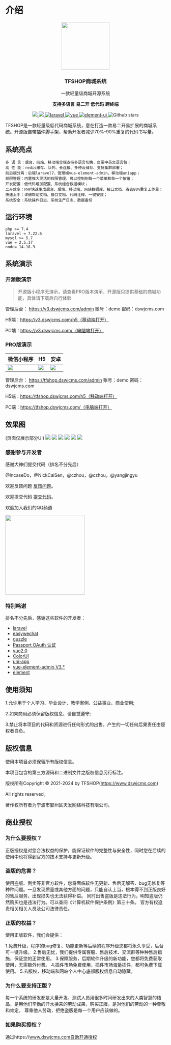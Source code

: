 # 介绍
<div align="center" >
    <img src="/image/logo.jpg" width="150" />
</div>
<h3 align="center">
TFSHOP商城系统
</h3>
<div align="center">
<p>一款轻量级商城开源系统</p>
</div>
<div align="center">
 <p><b>支持多语言</b> <b>易二开</b> <b>低代码</b> <b>跨终端</b></p>
</div>
<div align="center" >
    <a href="https://www.dswjcms.com">
        <img src="https://img.shields.io/badge/License-MIT-yellow.svg" />
    </a>
    <a href="https://www.dswjcms.com/download">
        <img src="https://img.shields.io/badge/Edition-3.4.0-blue.svg" />
    </a>
      <a href="https://github.com/laravel/framework">
    <img src="https://img.shields.io/badge/laravel-7.30.6-brightgreen.svg" alt="laravel">
  </a>
  <a href="https://github.com/vuejs/vue">
    <img src="https://img.shields.io/badge/vue-2.5.17-brightgreen.svg" alt="vue">
  </a>
  <a href="https://github.com/ElemeFE/element">
    <img src="https://img.shields.io/badge/element--ui-2.13.2-brightgreen.svg" alt="element-ui">
  </a>
  <img src="https://img.shields.io/github/stars/dspurl/tfshop.svg" alt="Github stars">
</div>

TFSHOP是一款轻量级低代码商城系统，意在打造一款易二开易扩展的商城系统。开源版自带插件脚手架，帮助开发者减少70%-90%重复的代码书写量。

## 系统亮点
~~~
多 语 言：后台、网站、移动端全端支持多语言切换，自带中英文语言包；
高 性 能：redis缓存、队列、长连接、多种云储存、支持集群部署；
前后端分离：后端laravel7，管理端vue-element-admin，移动端uniapp；
权限管理：内置强大灵活的权限管理，可以控制到每一个菜单和每一个按钮；
开发配置：低代码增加配置、系统组合数据模块；
二开效率：PHP快速生成后台、后端、移动端、网站数据库、接口文档，省去80%重复工作量；
快速上手：详细帮助文档、接口文档、代码注释、一键安装；
系统安全：系统操作日志、系统生产日志、数据备份
~~~


## 运行环境

```
php >= 7.4
laravel = 7.22.6
mysql >= 5.7
vue = 2.5.17
node= 14.18.3
```
##  系统演示

### 开源版演示
> 开源版小程序无演示，请查看PRO版本演示，开源版只提供基础的商城功能，具体请下载后自行体验


管理后台： https://v3.dswjcms.com/admin 账号：demo 密码：dswjcms.com

H5端：https://v3.dswjcms.com/h5（移动端打开）

PC端：https://v3.dswjcms.com/（电脑端打开）


### PRO版演示

|微信小程序|H5|安卓|
|-|-|-|
|<img src="https://dspurl.github.io/image/gh_e79e7cd855e7_258.jpg">|<img src="https://dspurl.github.io/image/13.png">|<img src="https://dspurl.github.io/image/1618405140569.png">|

管理后台： https://tfshop.dswjcms.com/admin 账号：demo 密码：dswjcms.com

H5端：https://tfshop.dswjcms.com/h5（移动端打开）

PC端：https://tfshop.dswjcms.com/（电脑端打开）

## 效果图
(页面仅展示部分UI)
![](/image/a01.png)
![](/image/a02.png)
![](/image/a03.png)
![](/image/a04.png)
![](/image/a08.png)
![](/image/a09.png)

### 感谢参与开发者
感谢大神们提交代码（排名不分先后）

@IncaseDo，@NickCaiSen，@czhou，@czhou，@yangjingyu

欢迎反馈问题 [反馈问题](https://github.com/dspurl/tfshop/issues)。

欢迎提交代码 [提交代码](https://github.com/dspurl/tfshop/pulls)。

欢迎加入我们的QQ频道
<p><img src="/image/channel.png" width="250" /></p>

### 特别鸣谢

排名不分先后，感谢这些软件的开发者：
- [laravel](https://learnku.com/docs/laravel/7.x "laravel")
- [easywechat](https://www.easywechat.com/docs/4.1/mini-program/app_code "easywechat微信公众号")
- [guzzle](https://guzzle-cn.readthedocs.io/zh_CN/latest/index.html "guzzle")
- [Passport OAuth 认证](https://learnku.com/docs/laravel/7.x/passport/7515 "Passport OAuth 认证")
- [vue2.0](https://cn.vuejs.org/v2/guide/ "vue")
- [ColorUI](https://github.com/weilanwl/ColorUI "ColorUI")
- [uni-app](https://uniapp.dcloud.io/README "uni-app")
- [vue-element-admin V3.*](https://github.com/PanJiaChen/vue-element-admin/blob/tag/3.11.0/README.zh-CN.md "vue-element-admin")
- [element](https://element.eleme.cn/ "element")

## 使用须知

1.允许用于个人学习、毕业设计、教学案例、公益事业、商业使用;

2.如果商用必须保留版权信息，请自觉遵守;

3.禁止将本项目的代码和资源进行任何形式的出售，产生的一切任何后果责任由侵权者自负。

## 版权信息

使用本项目必须保留所有版权信息。

本项目包含的第三方源码和二进制文件之版权信息另行标注。

版权所有Copyright © 2021-2024 by TFSHOP(https://www.dswjcms.com)

All rights reserved。

著作权所有者为宁波市鄞州区天发网络科技有限公司。

## 商业授权
### 为什么要授权？
正版授权是对您合法权益的保护，能保证软件的完整性与安全性，同时您在后续的使用中也将得到官方的技术支持与更新升级。
### 盗版的危害？
使用盗版、倒卖等非官方软件，您将面临软件无更新、售后无解答、bug无修复等种种问题。一旦发现质量或其他方面的问题，只能自认上当，根本得不到正版良好的售后服务，出现损失也无法获得补偿。
同时出售盗版是违法行为，明知盗版仍然购买也是违法行为。可以查阅《计算机软件保护条例》第三十条。
官方有权追责相关相关人员及公司法律责任。
### 正版的权益？
使用正版软件，我们会提供：

1.免费升级，程序的bug修复、功能更新等后续的程序升级您都将永久享受，后台可一键升级。
2.售后无忧，我们提供专属客服、售后技术、交流群等种种售后措施，保证您的正常使用。
3.保障服务，后期软件升级的新功能，您都将免费获取使用，无需额外付费。
4.插件市场免费使用，插件市场海量插件，都可免费下载使用。
5.去版权，移动端和网站个人中心底部版权信息自动隐藏。
### 为什么要支持正版？
每一个系统的研发都是大量开发、测试人员用很多时间研发出来的人类智慧的结晶，是用他们辛勤的汗水换来的劳动成果，购买正版，是对他们的劳动的一种尊敬和肯定。
尊重他人劳动，拒绝盗版是每一个用户应该做的。
### 如果购买授权？
通过https://www.dswjcms.com自助开通授权